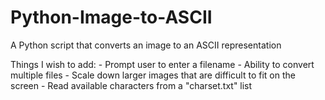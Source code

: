 # Python-Image-to-ASCII
 A Python script that converts an image to an ASCII representation

Things I wish to add:
	- Prompt user to enter a filename
	- Ability to convert multiple files
	- Scale down larger images that are difficult to fit on the screen
	- Read available characters from a "charset.txt" list